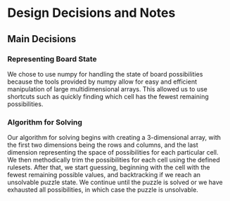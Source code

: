 # Design Decisions and Notes

## Main Decisions

### Representing Board State
We chose to use numpy for handling the state of board possibilities because the tools provided by numpy allow for easy and efficient manipulation of large multidimensional arrays. This allowed us to use shortcuts such as quickly finding which cell has the fewest remaining possibilities.

### Algorithm for Solving
Our algorithm for solving begins with creating a 3-dimensional array, with the first two dimensions being the rows and columns, and the last dimension representing the space of possibilities for each particular cell. We then methodically trim the possibilities for each cell using the defined rulesets. After that, we start guessing, beginning with the cell with the fewest remaining possible values, and backtracking if we reach an unsolvable puzzle state. We continue until the puzzle is solved or we have exhausted all possibilities, in which case the puzzle is unsolvable.

